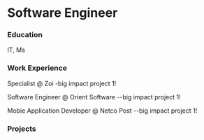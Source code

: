# Software Engineer

### Education
IT, Ms

### Work Experience
Specialist @ Zoi
-big impact project 1!

Software Engineer @ Orient Software
--big impact project 1!

Mobie Application Developer @ Netco Post
--big impact project 1!

### Projects


